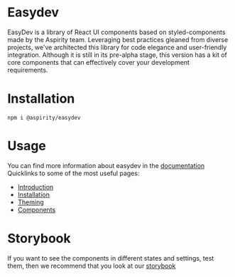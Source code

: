# Easydev

EasyDev is a library of React UI components based on styled-components made by the Aspirity team. Leveraging best practices gleaned from diverse projects, we've architected this library for code elegance and user-friendly integration. Although it is still in its pre-alpha stage, this version has a kit of core components that can effectively cover your development requirements.

# Installation

```npm i @aspirity/easydev```

# Usage 
You can find more information about easydev in the  [documentation](https://easydev-library.qa.aspirity.com)
Quicklinks to some of the most useful pages:
- [Introduction](https://easydev-library.qa.aspirity.comgetting-started/introduction/)
- [Installation](https://easydev-library.qa.aspirity.comgetting-started/installation/)
- [Theming](https://easydev-library.qa.aspirity.comtheming/)
- [Components](https://easydev-library.qa.aspirity.comcomponents/controls/checkbox/)

# Storybook
If you want to see the components in different states and settings, test them, then we recommend that you look at our  [storybook](https://easydev-library.qa.aspirity.com/)